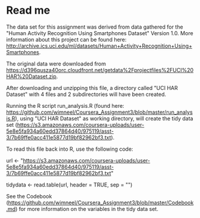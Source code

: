 # Read me

The data set for this assignment was derived from data gathered for the "Human Activity Recognition Using Smartphones Dataset" Version 1.0. More information about this project can be found here: http://archive.ics.uci.edu/ml/datasets/Human+Activity+Recognition+Using+Smartphones.

The original data were downloaded from https://d396qusza40orc.cloudfront.net/getdata%2Fprojectfiles%2FUCI%20HAR%20Dataset.zip.

After downloading and unzipping this file, a directory called "UCI HAR Dataset" with 4 files and 2 subdirectories will have been created.

Running the R script run_analysis.R (found here: https://github.com/wimneel/Coursera_Assignment3/blob/master/run_analysis.R), using "UCI HAR Dataset" as working directory, will create the tidy data set (https://s3.amazonaws.com/coursera-uploads/user-5e8e5fa934a60edd37864d40/975119/asst-3/7b69ffe0acc411e5877d19bf82962bf3.txt).

To read this file back into R, use the following code:
 
url <- "https://s3.amazonaws.com/coursera-uploads/user-5e8e5fa934a60edd37864d40/975119/asst-3/7b69ffe0acc411e5877d19bf82962bf3.txt"

tidydata <- read.table(url, header = TRUE, sep = "")

See the Codebook (https://github.com/wimneel/Coursera_Assignment3/blob/master/Codebook.md) for more information on the variables in the tidy data set.
